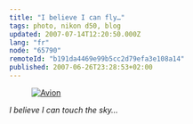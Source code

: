 ```yaml
---
title: "I believe I can fly…"
tags: photo, nikon d50, blog
updated: 2007-07-14T12:20:50.000Z
lang: "fr"
node: "65790"
remoteId: "b191da4469e99b5cc2d79efa3e108a14"
published: 2007-06-26T23:28:53+02:00
---
```




<figure class="object-center"><a href="/images/avion.jpg"><img loading="lazy" src="/images/660x/avion.jpg" alt="Avion">
</a></figure>


*I believe I can touch the sky…*
